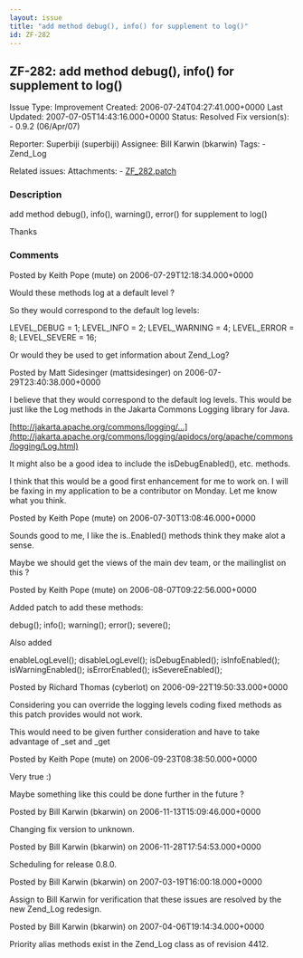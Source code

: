 ```yaml
---
layout: issue
title: "add method debug(), info() for supplement to log()"
id: ZF-282
---
```


ZF-282: add method debug(), info() for supplement to log()
----------------------------------------------------------

 Issue Type: Improvement Created: 2006-07-24T04:27:41.000+0000 Last Updated: 2007-07-05T14:43:16.000+0000 Status: Resolved Fix version(s): - 0.9.2 (06/Apr/07)
 
 Reporter:  Superbiji (superbiji)  Assignee:  Bill Karwin (bkarwin)  Tags: - Zend\_Log
 
 Related issues: 
 Attachments: - [ZF\_282.patch](/issues/secure/attachment/10090/ZF_282.patch)
 
### Description

add method debug(), info(), warning(), error() for supplement to log()

Thanks

 

 

### Comments

Posted by Keith Pope (mute) on 2006-07-29T12:18:34.000+0000

Would these methods log at a default level ?

So they would correspond to the default log levels:

LEVEL\_DEBUG = 1; LEVEL\_INFO = 2; LEVEL\_WARNING = 4; LEVEL\_ERROR = 8; LEVEL\_SEVERE = 16;

Or would they be used to get information about Zend\_Log?

 

 

Posted by Matt Sidesinger (mattsidesinger) on 2006-07-29T23:40:38.000+0000

I believe that they would correspond to the default log levels. This would be just like the Log methods in the Jakarta Commons Logging library for Java.

[http://jakarta.apache.org/commons/logging/…](http://jakarta.apache.org/commons/logging/apidocs/org/apache/commons/logging/Log.html)

It might also be a good idea to include the isDebugEnabled(), etc. methods.

I think that this would be a good first enhancement for me to work on. I will be faxing in my application to be a contributor on Monday. Let me know what you think.

 

 

Posted by Keith Pope (mute) on 2006-07-30T13:08:46.000+0000

Sounds good to me, I like the is..Enabled() methods think they make alot a sense.

Maybe we should get the views of the main dev team, or the mailinglist on this ?

 

 

Posted by Keith Pope (mute) on 2006-08-07T09:22:56.000+0000

Added patch to add these methods:

debug(); info(); warning(); error(); severe();

Also added

enableLogLevel(); disableLogLevel(); isDebugEnabled(); isInfoEnabled(); isWarningEnabled(); isErrorEnabled(); isSevereEnabled();

 

 

Posted by Richard Thomas (cyberlot) on 2006-09-22T19:50:33.000+0000

Considering you can override the logging levels coding fixed methods as this patch provides would not work.

This would need to be given further consideration and have to take advantage of \_set and \_get

 

 

Posted by Keith Pope (mute) on 2006-09-23T08:38:50.000+0000

Very true :)

Maybe something like this could be done further in the future ?

 

 

Posted by Bill Karwin (bkarwin) on 2006-11-13T15:09:46.000+0000

Changing fix version to unknown.

 

 

Posted by Bill Karwin (bkarwin) on 2006-11-28T17:54:53.000+0000

Scheduling for release 0.8.0.

 

 

Posted by Bill Karwin (bkarwin) on 2007-03-19T16:00:18.000+0000

Assign to Bill Karwin for verification that these issues are resolved by the new Zend\_Log redesign.

 

 

Posted by Bill Karwin (bkarwin) on 2007-04-06T19:14:34.000+0000

Priority alias methods exist in the Zend\_Log class as of revision 4412.

 

 